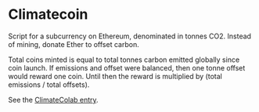 # Climatecoin

Script for a subcurrency on Ethereum, denominated in tonnes CO2. Instead of mining, donate Ether to offset carbon. 

Total coins minted is equal to total tonnes carbon emitted globally since coin launch. If emissions and offset were balanced, then one tonne offset would reward one coin. Until then the reward is multiplied by (total emissions / total offsets).

See the [ClimateColab entry](http://climatecolab.org/web/guest/plans/-/plans/contestId/1301417/planId/1313601).
